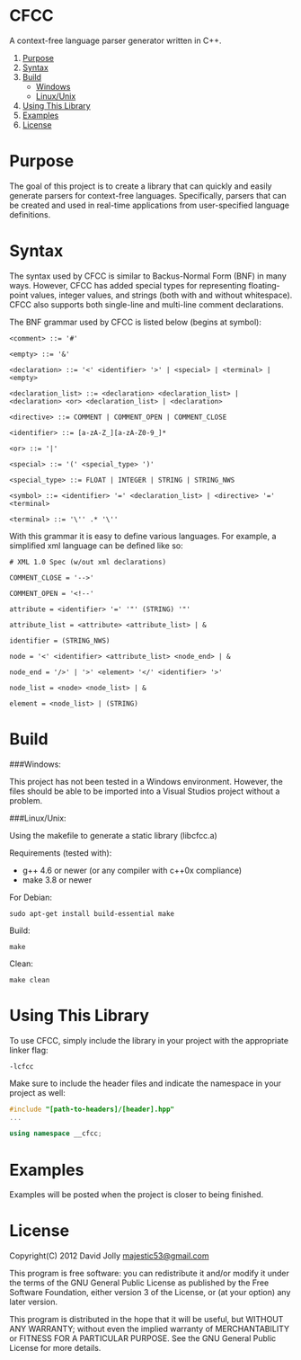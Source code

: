 CFCC
========

A context-free language parser generator written in C++.

1. [Purpose](https://github.com/majestic53/CFCC#purpose)
2. [Syntax](https://github.com/majestic53/CFCC#syntax)
5. [Build](https://github.com/majestic53/CFCC#build)
	* [Windows](https://github.com/majestic53/CFCC#windows)
	* [Linux/Unix](https://github.com/majestic53/CFCC#linux-unix)
6. [Using This Library](https://github.com/majestic53/CFCC#using-this-library)
7. [Examples](https://github.com/majestic53/CFCC#examples)
8. [License](https://github.com/majestic53/CFCC#license)

Purpose
========

The goal of this project is to create a library that can quickly and easily generate parsers for context-free languages. Specifically, parsers that can be created and used in real-time applications from user-specified language definitions.

Syntax
======

The syntax used by CFCC is similar to Backus-Normal Form (BNF) in many ways. However, CFCC has added special types for representing floating-point values, integer values, and strings (both with and without whitespace). CFCC also supports both single-line and multi-line comment declarations.

The BNF grammar used by CFCC is listed below (begins at symbol):
```
<comment> ::= '#'

<empty> ::= '&'

<declaration> ::= '<' <identifier> '>' | <special> | <terminal> | <empty>

<declaration_list> ::= <declaration> <declaration_list> | <declaration> <or> <declaration_list> | <declaration>

<directive> ::= COMMENT | COMMENT_OPEN | COMMENT_CLOSE

<identifier> ::= [a-zA-Z_][a-zA-Z0-9_]*

<or> ::= '|'

<special> ::= '(' <special_type> ')'

<special_type> ::= FLOAT | INTEGER | STRING | STRING_NWS

<symbol> ::= <identifier> '=' <declaration_list> | <directive> '=' <terminal>

<terminal> ::= '\'' .* '\''
```

With this grammar it is easy to define various languages. For example, a simplified xml language can be defined like so:
```
# XML 1.0 Spec (w/out xml declarations)

COMMENT_CLOSE = '-->'

COMMENT_OPEN = '<!--'

attribute = <identifier> '=' '"' (STRING) '"'

attribute_list = <attribute> <attribute_list> | &

identifier = (STRING_NWS)

node = '<' <identifier> <attribute_list> <node_end> | &

node_end = '/>' | '>' <element> '</' <identifier> '>'

node_list = <node> <node_list> | &

element = <node_list> | (STRING)
```

Build
======

###Windows:

This project has not been tested in a Windows environment. However, the files should be able to be imported into a Visual Studios project without a problem.

###Linux/Unix:

Using the makefile to generate a static library (libcfcc.a)

Requirements (tested with):
* g++ 4.6 or newer (or any compiler with c++0x compliance)
* make 3.8 or newer

For Debian:
```
sudo apt-get install build-essential make
```

Build:
```
make
```

Clean:
```
make clean
```

Using This Library
======

To use CFCC, simply include the library in your project with the appropriate linker flag:
```
-lcfcc
```

Make sure to include the header files and indicate the namespace  in your project as well:
```cpp
#include "[path-to-headers]/[header].hpp"
...

using namespace __cfcc;
```

Examples
======

Examples will be posted when the project is closer to being finished.

License
======

Copyright(C) 2012 David Jolly <majestic53@gmail.com>

This program is free software: you can redistribute it and/or modify
it under the terms of the GNU General Public License as published by
the Free Software Foundation, either version 3 of the License, or
(at your option) any later version.

This program is distributed in the hope that it will be useful,
but WITHOUT ANY WARRANTY; without even the implied warranty of
MERCHANTABILITY or FITNESS FOR A PARTICULAR PURPOSE.  See the
GNU General Public License for more details.
